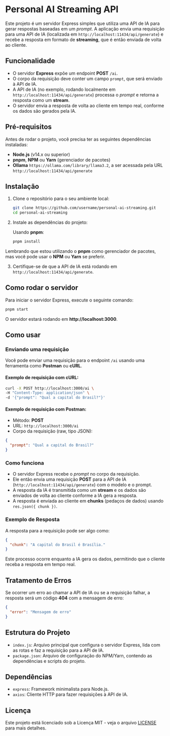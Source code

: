 # Personal AI Streaming API

Este projeto é um servidor Express simples que utiliza uma API de IA para gerar respostas baseadas em um *prompt*. A aplicação envia uma requisição para uma API de IA (localizada em `http://localhost:11434/api/generate`) e recebe a resposta em formato de **streaming**, que é então enviada de volta ao cliente.

## Funcionalidade

- O servidor **Express** expõe um endpoint **POST** `/ai`.
- O corpo da requisição deve conter um campo `prompt`, que será enviado à API de IA.
- A API de IA (no exemplo, rodando localmente em `http://localhost:11434/api/generate`) processa o *prompt* e retorna a resposta como um **stream**.
- O servidor envia a resposta de volta ao cliente em tempo real, conforme os dados são gerados pela IA.

## Pré-requisitos

Antes de rodar o projeto, você precisa ter as seguintes dependências instaladas:

- **Node.js** (v14.x ou superior)
- **pnpm**, **NPM** ou **Yarn** (gerenciador de pacotes)
- **Ollama** `https://ollama.com/library/llama3.2`, a ser acessada pela URL `http://localhost:11434/api/generate`

## Instalação

1. Clone o repositório para o seu ambiente local:

   ```bash
   git clone https://github.com/username/personal-ai-streaming.git
   cd personal-ai-streaming
   ```

2. Instale as dependências do projeto:

    Usando **pnpm**:

   ```bash
   pnpm install
   ```
Lembrando que estou utilizando o **pnpm** como gerenciador de pacotes, mas você pode usar o **NPM** ou **Yarn** se preferir.

3. Certifique-se de que a API de IA está rodando em `http://localhost:11434/api/generate`.

## Como rodar o servidor

Para iniciar o servidor Express, execute o seguinte comando:

```bash
pnpm start
```

O servidor estará rodando em **http://localhost:3000**.

## Como usar

### Enviando uma requisição

Você pode enviar uma requisição para o endpoint `/ai` usando uma ferramenta como **Postman** ou **cURL**.

#### Exemplo de requisição com **cURL**:

```bash
curl -X POST http://localhost:3000/ai \
-H "Content-Type: application/json" \
-d '{"prompt": "Qual a capital do Brasil?"}'
```

#### Exemplo de requisição com **Postman**:

- Método: **POST**
- URL: `http://localhost:3000/ai`
- Corpo da requisição (raw, tipo JSON):

```json
{
  "prompt": "Qual a capital do Brasil?"
}
```

### Como funciona

- O servidor Express recebe o *prompt* no corpo da requisição.
- Ele então envia uma requisição **POST** para a API de IA (`http://localhost:11434/api/generate`) com o modelo e o prompt.
- A resposta da IA é transmitida como um **stream** e os dados são enviados de volta ao cliente conforme a IA gera a resposta.
- A resposta é enviada ao cliente em **chunks** (pedaços de dados) usando `res.json({ chunk })`.

### Exemplo de Resposta

A resposta para a requisição pode ser algo como:

```json
{
  "chunk": "A capital do Brasil é Brasília."
}
```

Este processo ocorre enquanto a IA gera os dados, permitindo que o cliente receba a resposta em tempo real.

## Tratamento de Erros

Se ocorrer um erro ao chamar a API de IA ou se a requisição falhar, a resposta será um código **404** com a mensagem de erro:

```json
{
  "error": "Mensagem de erro"
}
```

## Estrutura do Projeto

- `index.js`: Arquivo principal que configura o servidor Express, lida com as rotas e faz a requisição para a API de IA.
- `package.json`: Arquivo de configuração do NPM/Yarn, contendo as dependências e scripts do projeto.

## Dependências

- `express`: Framework minimalista para Node.js.
- `axios`: Cliente HTTP para fazer requisições à API de IA.

## Licença

Este projeto está licenciado sob a Licença MIT - veja o arquivo [LICENSE](LICENSE) para mais detalhes.
